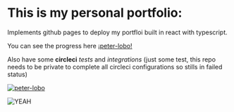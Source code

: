<h1>This is my personal portfolio: </h1>

Implements github pages to deploy my portfloi built in react with typescript.

You can see the progress here [¡peter-lobo!](https://theboshy.github.io/peter-lobo/)


Also have some **circleci** *tests* and *integrations* (just some test, this repo needs to be private to complete all circleci configurations so stills in failed status)

[![peter-lobo](https://circleci.com/gh/theboshy/peter-lobo.svg?style=svg)](https://circleci.com/gh/circleci/circleci-docs)

![YEAH](https://en.bloggif.com/tmp/b95263121918a8a0fd3e40517ed2b479/text.gif?1589773136)
